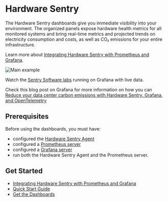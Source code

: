 # Hardware Sentry

The Hardware Sentry dashboards give you immediate visibility into your environment. The organized panels expose hardware health metrics for all monitored systems and bring real-time metrics and projected trends on electricity consumption and costs, as well as CO₂ emissions for your entire infrastructure.

Learn more about [Integrating Hardware Sentry with Prometheus and Grafana](https://www.sentrysoftware.com/products/integrations/integrating-with-prometheus-grafana.html).

![Main example](https://grafana.com/api/dashboards/17223/images/13003/image)

Watch the [Sentry Software labs](https://hws-demo.sentrysoftware.com/d/-GV2ChOnz/hardware-sentry-main?orgId=1) running on Grafana with live data.

Check this blog post on Grafana for more information on how you can [Reduce your data center carbon emissions with Hardware Sentry, Grafana, and OpenTelemetry](https://grafana.com/blog/2023/10/02/reducing-data-center-carbon-emissions-with-hardware-sentry-grafana-and-opentelemetry/)

## Prerequisites
Before using the dashboards, you must have:
- configured the [Hardware Sentry Agent](https://www.sentrysoftware.com/products/hardware-sentry.html)
- configured a [Prometheus server](https://prometheus.io/)
- configured a [Grafana server](https://grafana.com/)
- run both the Hardware Sentry Agent and the Prometheus server.

## Get Started

- [Integrating Hardware Sentry with Prometheus and Grafana](https://www.sentrysoftware.com/products/integrations/integrating-with-prometheus-grafana.html)
- [Quick Start Guide](https://www.sentrysoftware.com/docs/hws-doc/latest/index.html)
- [Get the Dashboards](https://www.sentrysoftware.com/downloads/products-for-opentelemetry.html#hardware-sentry-dashboards-for-grafana)